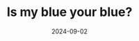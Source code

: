 ---
title: Is my blue your blue?
description: A colour naming test designed to measure your personal blue-green boundary. 
url: https://ismy.blue/
date: 2024-09-02
rss: true
---